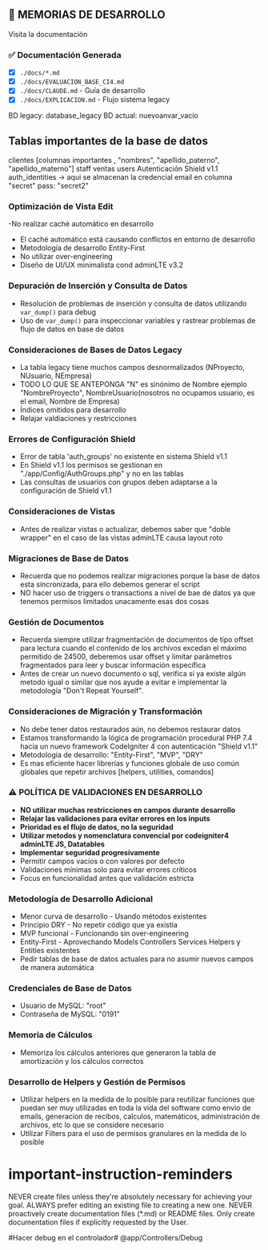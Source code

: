## 🚀 MEMORIAS DE DESARROLLO
Visita la documentación 
### ✅ Documentación Generada
- [x] `./docs/*.md`
- [x] `./docs/EVALUACION_BASE_CI4.md`  
- [x] `./docs/CLAUDE.md` - Guía de desarrollo
- [x] `./docs/EXPLICACION.md` - Flujo sistema legacy

BD legacy: database_legacy
BD actual: nuevoanvar_vacio
## Tablas importantes de la base de datos ##
clientes [columnas importantes , "nombres", "apellido_paterno", "apellido_materno"]
staff
ventas
users
Autenticación Shield v1.1 
auth_identities -> aqui se almacenan la credencial email en columna "secret" pass: "secret2"

### Optimización de Vista Edit
-No realizar caché automático en desarrollo
- El caché automático está causando conflictos en entorno de desarrollo
- Metodología de desarrollo Entity-First
- No utilizar over-engineering
- Diseño de UI/UX minimalista cond adminLTE v3.2
### Depuración de Inserción y Consulta de Datos
- Resolución de problemas de inserción y consulta de datos utilizando `var_dump()` para debug
- Uso de `var_dump()` para inspeccionar variables y rastrear problemas de flujo de datos en base de datos

### Consideraciones de Bases de Datos Legacy
- La tabla legacy tiene muchos campos desnormalizados (NProyecto, NUsuario, NEmpresa)
- TODO LO QUE SE ANTEPONGA "N" es sinónimo de Nombre ejemplo "NombreProyecto", NombreUsuario(nosotros no ocupamos  usuario, es el email, Nombre de Empresa)
- Índices omitidos para desarrollo 
- Relajar valdiaciones y restricciones

### Errores de Configuración Shield
- Error de tabla 'auth_groups' no existente en sistema Shield v1.1
- En Shield v1.1 los permisos se gestionan en "./app/Config/AuthGroups.php" y no en las tablas
- Las consultas de usuarios con grupos deben adaptarse a la configuración de Shield v1.1

### Consideraciones de Vistas
- Antes de realizar vistas o actualizar, debemos saber que "doble wrapper" en el caso de las vistas adminLTE causa layout roto

### Migraciones de Base de Datos
- Recuerda que no podemos realizar migraciones porque la base de datos esta sincronizada, para ello debemos generar el script
- NO hacer uso de triggers o transactions a nivel de bae de datos ya que tenemos permisos limitados unacamente esas dos cosas
### Gestión de Documentos
- Recuerda siempre utilizar fragmentación de documentos de tipo offset para lectura cuando el contenido de los archivos excedan el máximo permitido de 24500, deberemos usar offset y limitar parámetros fragmentados para leer y buscar información específica
- Antes de crear un nuevo documento o sql, verifica si ya existe algún metodo igual o similar que nos ayude a evitar e implementar la metodología "Don't Repeat Yourself".

### Consideraciones de Migración y Transformación
- No debe tener datos restaurados aún, no debemos restaurar datos
- Estamos transformando la lógica de programación procedural PHP 7.4 hacia un nuevo framework CodeIgniter 4 con autenticación "Shield v1.1"
- Metodología de desarrollo: "Entity-First", "MVP", "DRY"
- Es mas eficiente hacer librerías y funciones globale de uso común globales que repetir archivos [helpers, utilities, comandos]
### ⚠️ POLÍTICA DE VALIDACIONES EN DESARROLLO
- **NO utilizar muchas restricciones en campos durante desarrollo**
- **Relajar las validaciones para evitar errores en los inputs**
- **Prioridad es el flujo de datos, no la seguridad**
- **Utilizar metodos y nomenclatura convencial por codeigniter4 adminLTE JS, Datatables**
- **Implementar seguridad progresivamente**
- Permitir campos vacíos o con valores por defecto
- Validaciones mínimas solo para evitar errores críticos
- Focus en funcionalidad antes que validación estricta

### Metodología de Desarrollo Adicional
- Menor curva de desarrollo - Usando métodos existentes
- Principio DRY - No repetir código que ya existía
- MVP funcional - Funcionando sin over-engineering
- Entity-First - Aprovechando Models Controllers Services Helpers y Entities existentes
- Pedir tablas de base de datos actuales para no asumir nuevos campos de manera automática

### Credenciales de Base de Datos
- Usuario de MySQL: "root"
- Contraseña de MySQL: "0191"

### Memoria de Cálculos
- Memoriza los cálculos anteriores que generaron la tabla de amortización y los cálculos correctos

### Desarrollo de Helpers y Gestión de Permisos
- Utilizar helpers en la medida de lo posible para reutilizar funciones que puedan ser muy utilizadas en toda la vida del software como envio de emails, generacion de recibos, calculos, matemáticos, administración de archivos, etc lo que se considere necesario
- Utilizar Filters para el uso de permisos granulares en la medida de lo posible

# important-instruction-reminders
NEVER create files unless they're absolutely necessary for achieving your goal.
ALWAYS prefer editing an existing file to creating a new one.
NEVER proactively create documentation files (*.md) or README files. Only create documentation files if explicitly requested by the User.

#Hacer debug en el controlador#
@app/Controllers/Debug